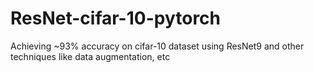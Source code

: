 # ResNet-cifar-10-pytorch
Achieving ~93% accuracy on cifar-10 dataset using ResNet9 and other techniques like data augmentation, etc
